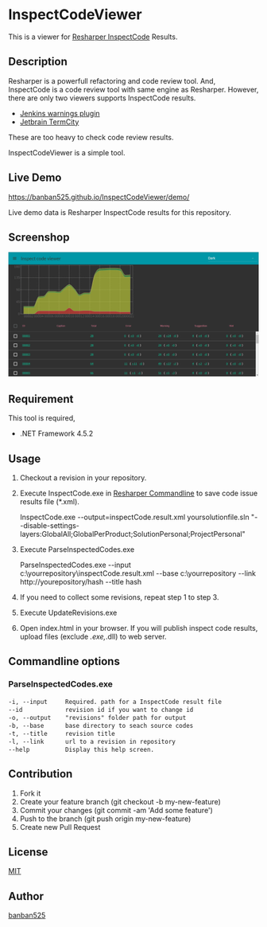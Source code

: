 ﻿InspectCodeViewer
======================

This is a viewer for [Resharper InspectCode](https://www.jetbrains.com/resharper/features/command-line.html) Results.

## Description

Resharper is a powerfull refactoring and code review tool. And, InspectCode is a code review tool with same engine as Resharper.
However, there are only two viewers supports InspectCode results.
* [Jenkins warnings plugin](https://wiki.jenkins-ci.org/display/JENKINS/Warnings+Plugin)
* [Jetbrain TermCity](https://www.jetbrains.com/teamcity/)

These are too heavy to check code review results.

InspectCodeViewer is a simple tool.

## Live Demo

https://banban525.github.io/InspectCodeViewer/demo/

Live demo data is Resharper InspectCode results for this repository.

## Screenshop

![demoimage](demo/demo.gif)


## Requirement

This tool is required,
* .NET Framework 4.5.2

## Usage

1. Checkout a revision in your repository.
2. Execute InspectCode.exe in [Resharper Commandline](https://www.jetbrains.com/resharper/features/command-line.html) to save code issue results file (*.xml).

    InspectCode.exe --output=inspectCode.result.xml yoursolutionfile.sln "--disable-settings-layers:GlobalAll;GlobalPerProduct;SolutionPersonal;ProjectPersonal"

3. Execute ParseInspectedCodes.exe

    ParseInspectedCodes.exe --input c:\yourrepository\inspectCode.result.xml --base c:\yourrepository --link http://yourepository/hash --title hash

4. If you need to collect some revisions, repeat step 1 to step 3.

5. Execute UpdateRevisions.exe

6. Open index.html in your browser. If you will publish inspect code results, upload files (exclude *.exe,*.dll) to web server.

## Commandline options

### ParseInspectedCodes.exe

    -i, --input     Required. path for a InspectCode result file
    --id            revision id if you want to change id
    -o, --output    "revisions" folder path for output
    -b, --base      base directory to seach source codes
    -t, --title     revision title
    -l, --link      url to a revision in repository
    --help          Display this help screen.



## Contribution

1. Fork it
2. Create your feature branch (git checkout -b my-new-feature)
3. Commit your changes (git commit -am 'Add some feature')
4. Push to the branch (git push origin my-new-feature)
5. Create new Pull Request

## License

[MIT](/LICENSE.txt)

## Author

[banban525](https://github.com/banban525)